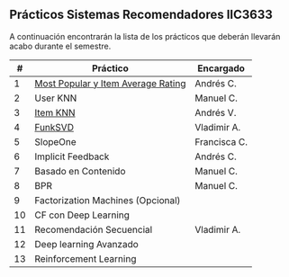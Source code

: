 ## Prácticos Sistemas Recomendadores IIC3633

A continuación encontrarán la lista de los prácticos que deberán llevarán acabo durante el semestre.

| #  | Práctico                           | Encargado    |
|----|------------------------------------|--------------|
| 1  | [Most Popular y Item Average Rating](https://github.com/PUC-RecSys-Class/RecSysPUC-2020/blob/master/practicos/most_popular_average_rating.ipynb) | Andrés C.    |
| 2  | User KNN                           | Manuel C.    |
| 3  | [Item KNN](https://github.com/PUC-RecSys-Class/RecSysPUC-2020/blob/master/practicos/pyRecLab_iKNN.ipynb)                           | Andrés V.    |
| 4  | [FunkSVD](https://github.com/PUC-RecSys-Class/RecSysPUC-2020/blob/master/practicos/pyRecLab_FunkSVD.ipynb)                            | Vladimir A.  |
| 5  | SlopeOne                           | Francisca C. |
| 6  | Implicit Feedback                  | Andrés C.    |
| 7  | Basado en Contenido                | Manuel C.    |
| 8  | BPR                                | Manuel C.    |
| 9  | Factorization Machines (Opcional)  |              |
| 10 | CF con Deep Learning               |              |
| 11 | Recomendación Secuencial           | Vladimir A.  |
| 12 | Deep learning Avanzado             |              |
| 13 | Reinforcement Learning             |              |